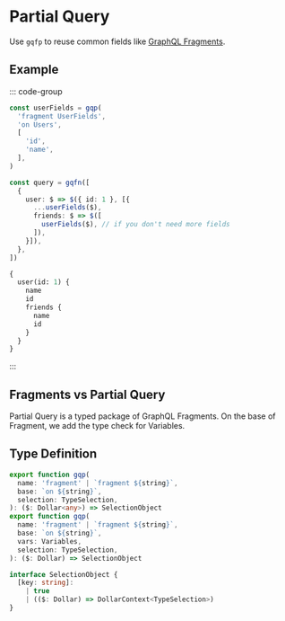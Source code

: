 # Partial Query

Use `gqfp` to reuse common fields like [GraphQL Fragments](https://graphql.org/learn/queries/#fragments).

## Example

::: code-group
```ts [Query Builder]
const userFields = gqp(
  'fragment UserFields',
  'on Users',
  [
    'id',
    'name',
  ],
)

const query = gqfn([
  {
    user: $ => $({ id: 1 }, [{
      ...userFields($),
      friends: $ => $([
        userFields($), // if you don't need more fields
      ]),
    }]),
  },
])
```

```graphql [GraphQL Query]
{
  user(id: 1) {
    name
    id
    friends {
      name
      id
    }
  }
}
```
:::

## Fragments vs Partial Query

Partial Query is a typed package of GraphQL Fragments.
On the base of Fragment, we add the type check for Variables.

## Type Definition

```ts
export function gqp(
  name: 'fragment' | `fragment ${string}`,
  base: `on ${string}`,
  selection: TypeSelection,
): ($: Dollar<any>) => SelectionObject
export function gqp(
  name: 'fragment' | `fragment ${string}`,
  base: `on ${string}`,
  vars: Variables,
  selection: TypeSelection,
): ($: Dollar) => SelectionObject

interface SelectionObject {
  [key: string]:
    | true
    | (($: Dollar) => DollarContext<TypeSelection>)
}
```
